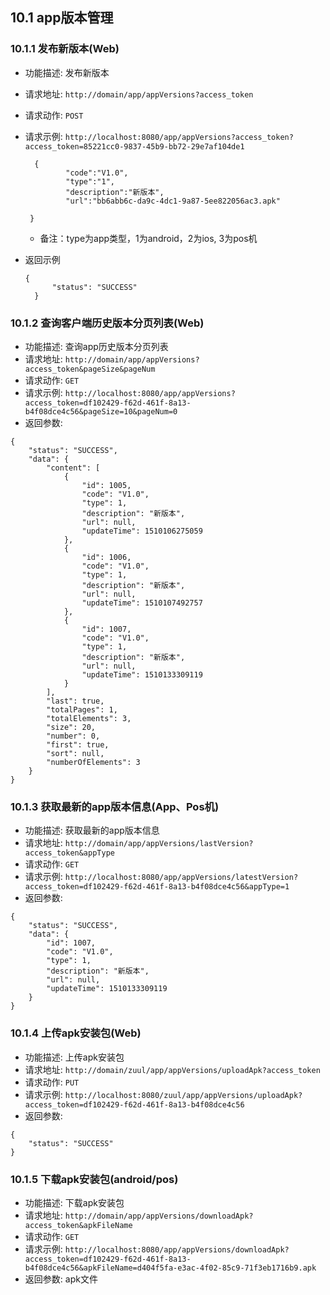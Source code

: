 ## 10.1 app版本管理
### 10.1.1 发布新版本(Web)
- 功能描述: 发布新版本
- 请求地址: `http://domain/app/appVersions?access_token`
- 请求动作: `POST`
- 请求示例: `http://localhost:8080/app/appVersions?access_token?access_token=85221cc0-9837-45b9-bb72-29e7af104de1`

   ```
     {
        	"code":"V1.0",
        	"type":"1",
        	"description":"新版本",
        	"url":"bb6abb6c-da9c-4dc1-9a87-5ee822056ac3.apk"
    	
    }
    ```
    - 备注：type为app类型，1为android，2为ios, 3为pos机
- 返回示例

  ```
  {
        "status": "SUCCESS"
    }
  ```
  
### 10.1.2 查询客户端历史版本分页列表(Web)
- 功能描述: 查询app历史版本分页列表
- 请求地址: `http://domain/app/appVersions?access_token&pageSize&pageNum`
- 请求动作: `GET`
- 请求示例: `http://localhost:8080/app/appVersions?access_token=df102429-f62d-461f-8a13-b4f08dce4c56&pageSize=10&pageNum=0`
- 返回参数:

```
{
    "status": "SUCCESS",
    "data": {
        "content": [
            {
                "id": 1005,
                "code": "V1.0",
                "type": 1,
                "description": "新版本",
                "url": null,
                "updateTime": 1510106275059
            },
            {
                "id": 1006,
                "code": "V1.0",
                "type": 1,
                "description": "新版本",
                "url": null,
                "updateTime": 1510107492757
            },
            {
                "id": 1007,
                "code": "V1.0",
                "type": 1,
                "description": "新版本",
                "url": null,
                "updateTime": 1510133309119
            }
        ],
        "last": true,
        "totalPages": 1,
        "totalElements": 3,
        "size": 20,
        "number": 0,
        "first": true,
        "sort": null,
        "numberOfElements": 3
    }
}
```

### 10.1.3 获取最新的app版本信息(App、Pos机)
- 功能描述: 获取最新的app版本信息
- 请求地址: `http://domain/app/appVersions/lastVersion?access_token&appType`
- 请求动作: `GET`
- 请求示例: `http://localhost:8080/app/appVersions/latestVersion?access_token=df102429-f62d-461f-8a13-b4f08dce4c56&appType=1`
- 返回参数:

```
{
    "status": "SUCCESS",
    "data": {
        "id": 1007,
        "code": "V1.0",
        "type": 1,
        "description": "新版本",
        "url": null,
        "updateTime": 1510133309119
    }
}
```

### 10.1.4 上传apk安装包(Web)
- 功能描述: 上传apk安装包
- 请求地址: `http://domain/zuul/app/appVersions/uploadApk?access_token`
- 请求动作: `PUT`
- 请求示例: `http://localhost:8080/zuul/app/appVersions/uploadApk?access_token=df102429-f62d-461f-8a13-b4f08dce4c56`
- 返回参数:

```
{
    "status": "SUCCESS"
}
```

### 10.1.5 下载apk安装包(android/pos)
- 功能描述: 下载apk安装包
- 请求地址: `http://domain/app/appVersions/downloadApk?access_token&apkFileName`
- 请求动作: `GET`
- 请求示例: `http://localhost:8080/app/appVersions/downloadApk?access_token=df102429-f62d-461f-8a13-b4f08dce4c56&apkFileName=d404f5fa-e3ac-4f02-85c9-71f3eb1716b9.apk`
- 返回参数: apk文件

